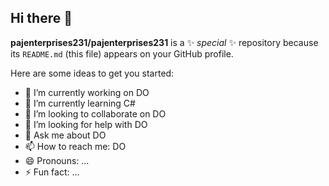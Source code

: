 ## Hi there 👋


**pajenterprises231/pajenterprises231** is a ✨ _special_ ✨ repository because its `README.md` (this file) appears on your GitHub profile.

Here are some ideas to get you started:

- 🔭 I’m currently working on DO
- 🌱 I’m currently learning C#
- 👯 I’m looking to collaborate on DO
- 🤔 I’m looking for help with DO
- 💬 Ask me about DO
- 📫 How to reach me: DO
- 😄 Pronouns: ...
- ⚡ Fun fact: ...

